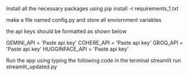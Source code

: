 Install all the necessary packages using pip install -r requirements_1.txt

make a file named config.py and store all enviornment variables

the api keys should be formatted as shown below

GEMINI_API = 'Paste api key'
COHERE_API = 'Paste api key'
GROQ_API = 'Paste api key'
HUGGINFACE_API = 'Paste api key'

Run the app using typing the following code in the terminal
streamlit run streamlit_updated.py
